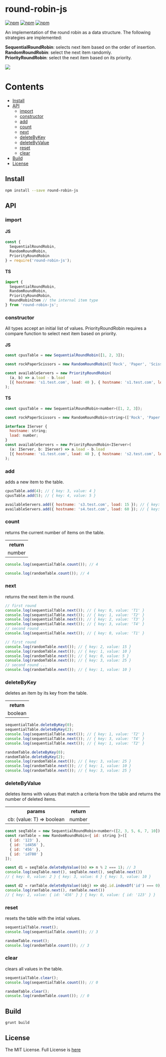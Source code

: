 # round-robin-js

[![npm](https://img.shields.io/npm/v/round-robin-js.svg)](https://www.npmjs.com/package/round-robin-js) [![npm](https://img.shields.io/npm/dm/round-robin-js.svg)](https://www.npmjs.com/package/round-robin-js) [![npm](https://img.shields.io/badge/node-%3E=%206.0-blue.svg)](https://www.npmjs.com/package/round-robin-js)

An implementation of the round robin as a data structure. The following strategies are implemented:

**SequentialRoundRobin**: selects next item based on the order of insertion.<br/>
**RandomRoundRobin**: select the next item randomly.<br/>
**PriorityRoundRobin**: select the next item based on its priority.<br/>

<img src="https://user-images.githubusercontent.com/6517308/121813242-859a9700-cc6b-11eb-99c0-49e5bb63005b.jpg">

# Contents
* [Install](#install)
* [API](#api)
  * [import](#import)
  * [constructor](#constructor)
  * [add](#add)
  * [count](#count)
  * [next](#next)
  * [deleteByKey](#deletebykey)
  * [deleteByValue](#deletebyvalue)
  * [reset](#reset)
  * [clear](#clear)
 * [Build](#build)
 * [License](#license)

## Install

```sh
npm install --save round-robin-js
```

## API

### import

#### JS

```js
const {
  SequentialRoundRobin,
  RandomRoundRobin,
  PriorityRoundRobin
} = require('round-robin-js');
```

#### TS
```js
import {
  SequentialRoundRobin,
  RandomRoundRobin,
  PriorityRoundRobin,
  RoundRobinItem // the internal item type
} from 'round-robin-js';
```

### constructor
All types accept an initial list of values. PriorityRoundRobin requires a compare function to select next item based on priority.

#### JS

```js
const cpusTable = new SequentialRoundRobin([1, 2, 3]);

const rockPaperScissors = new RandomRoundRobin(['Rock', 'Paper', 'Scissors']);

const availableServers = new PriorityRoundRobin(
  (a, b) => a.load - b.load
  [{ hostname: 's1.test.com', load: 40 }, { hostname: 's1.test.com', load: 30 }]
);
```

#### TS

```js
const cpusTable = new SequentialRoundRobin<number>([1, 2, 3]);

const rockPaperScissors = new RandomRoundRobin<string>(['Rock', 'Paper', 'Scissors']);

interface IServer {
  hostname: string;
  load: number;
}
const availableServers = new PriorityRoundRobin<IServer>(
  (a: IServer, b: IServer) => a.load - b.load
  [{ hostname: 's1.test.com', load: 40 }, { hostname: 's2.test.com', load: 30 }]
);
```

### add
adds a new item to the table.

```js
cpusTable.add(4); // { key: 3, value: 4 }
cpusTable.add(5); // { key: 4, value: 5 }

availableServers.add({ hostname: 's3.test.com', load: 15 }); // { key: 2, value: { hostname: 's3.test.com', load: 15 } }
availableServers.add({ hostname: 's4.test.com', load: 60 }); // { key: 3, value: { hostname: 's4.test.com', load: 60 } }
```

### count
returns the current number of items on the table.

<table>
  <tr>
    <th align="center">return</th>
  </tr>
  <tr>
    <td align="center">number</td>
  </tr>
</table>

```js
console.log(sequentialTable.count()); // 4

console.log(randomTable.count()); // 4
```

### next
returns the next item in the round.

```js
// first round
console.log(sequentialTable.next()); // { key: 0, value: 'T1' }
console.log(sequentialTable.next()); // { key: 1, value: 'T2' }
console.log(sequentialTable.next()); // { key: 2, value: 'T3' }
console.log(sequentialTable.next()); // { key: 3, value: 'T4' }
// second round ...
console.log(sequentialTable.next()); // { key: 0, value: 'T1' }

// first round
console.log(randomTable.next()); // { key: 2, value: 15 }
console.log(randomTable.next()); // { key: 1, value: 10 }
console.log(randomTable.next()); // { key: 0, value: 5 }
console.log(randomTable.next()); // { key: 3, value: 25 }
// second round ...
console.log(randomTable.next()); // { key: 1, value: 10 }
```

### deleteByKey
deletes an item by its key from the table.

<table>
  <tr>
    <th align="center">return</th>
  </tr>
  <tr>
    <td align="center">boolean</td>
  </tr>
</table>

```js
sequentialTable.deleteByKey(0);
sequentialTable.deleteByKey(2);
console.log(sequentialTable.next()); // { key: 1, value: 'T2' }
console.log(sequentialTable.next()); // { key: 3, value: 'T4' }
console.log(sequentialTable.next()); // { key: 1, value: 'T2' }

randomTable.deleteByKey(0);
randomTable.deleteByKey(2);
console.log(randomTable.next()); // { key: 3, value: 25 }
console.log(randomTable.next()); // { key: 1, value: 10 }
console.log(randomTable.next()); // { key: 3, value: 25 }
```

### deleteByValue
deletes items with values that match a criteria from the table and returns the number of deleted items.

<table>
  <tr>
    <th align="center">params</th>
    <th align="center">return</th>
  </tr>
  <tr>
    <td align="center">cb: (value: T) => boolean</td>
    <td align="center">number</td>
  </tr>
</table>

```js
const seqTable = new SequentialRoundRobin<number>([2, 3, 5, 6, 7, 10]);
const ranTable = new RandomRoundRobin<{ id: string }>([
  { id: '123' },
  { id: 'id456' },
  { id: '456' },
  { id: 'id780' }
]);

const d1 = seqTable.deleteByValue((n) => n % 2 === 1); // 3
console.log(seqTable.next(), seqTable.next(), seqTable.next())
// { key: 0, value: 2 } { key: 3, value: 6 } { key: 5, value: 10 }

const d2 = ranTable.deleteByValue((obj) => obj.id.indexOf('id') === 0); // 2
console.log(ranTable.next(), ranTable.next())
// { key: 2, value: { id: '456' } } { key: 0, value: { id: '123' } }
```

### reset
resets the table with the intial values.

```js
sequentialTable.reset();
console.log(sequentialTable.count()); // 3

randomTable.reset();
console.log(randomTable.count()); // 3
```

### clear
clears all values in the table.

```js
sequentialTable.clear();
console.log(sequentialTable.count()); // 0

randomTable.clear();
console.log(randomTable.count()); // 0
```

## Build
```
grunt build
```

## License
The MIT License. Full License is [here](https://github.com/eyas-ranjous/round-robin-js/blob/main/LICENSE)
